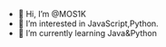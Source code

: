 - 👋 Hi, I’m @MOS1K
- 👀 I’m interested in JavaScript,Python.
- 🌱 I’m currently learning Java&Python
<!---
MOS1K/MOS1K is a ✨ special ✨ repository because its `README.md` (this file) appears on your GitHub profile.
You can click the Preview link to take a look at your changes.
--->
